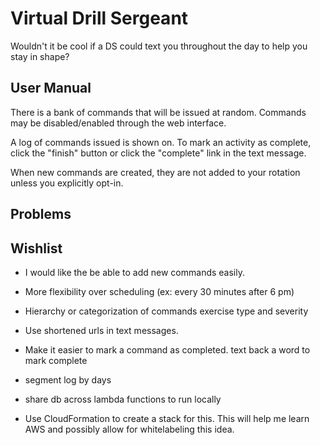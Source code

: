 # Virtual Drill Sergeant

Wouldn't it be cool if a DS could text you throughout the day to help you stay
in shape?


## User Manual

There is a bank of commands that will be issued at random.  Commands may be
disabled/enabled through the web interface.

A log of commands issued is shown on.  To mark an activity as complete, click
the "finish" button or click the "complete" link in the text message.

When new commands are created, they are not added to your rotation unless you
explicitly opt-in.


## Problems


## Wishlist

* I would like the be able to add new commands easily.

* More flexibility over scheduling (ex: every 30 minutes after 6 pm)

* Hierarchy or categorization of commands
  exercise type and severity

* Use shortened urls in text messages.

* Make it easier to mark a command as completed.
  text back a word to mark complete

* segment log by days

* share db across lambda functions to run locally

* Use CloudFormation to create a stack for this.  This will help me learn AWS
    and possibly allow for whitelabeling this idea.


